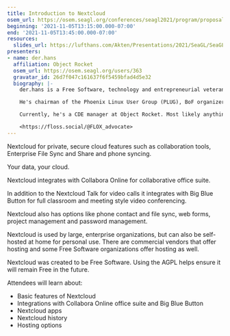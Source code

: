 ```yaml
---
title: Introduction to Nextcloud
osem_url: https://osem.seagl.org/conferences/seagl2021/program/proposals/854
beginning: '2021-11-05T13:15:00.000-07:00'
end: '2021-11-05T13:45:00.000-07:00'
resources:
  slides_url: https://lufthans.com/Akten/Presentations/2021/SeaGL/SeaGL.Introduction_to_Nextcloud.2021Nov05.pdf
presenters:
- name: der.hans
  affiliation: Object Rocket
  osem_url: https://osem.seagl.org/users/363
  gravatar_id: 26d7f047c161637f6f5459bfad4d5e32
  biography: |-
    der.hans is a Free Software, technology and entrepreneurial veteran.

    He's chairman of the Phoenix Linux User Group (PLUG), BoF organizer for the Southern California Linux Expo (SCaLE), and founder of the Free Software Stammtisch and Stammtisch Job Nights.

    Currently, he's a CDE manager at Object Rocket. Most likely anything he says publicly was not approved by $dayjob.

    <https://floss.social/@FLOX_advocate>
---
```


Nextcloud for private, secure cloud features such as collaboration tools, Enterprise File Sync and Share and phone syncing.

Your data, your cloud.

Nextcloud integrates with Collabora Online for collaborative office suite.

In addition to the Nextcloud Talk for video calls it integrates with Big Blue Button for full classroom and meeting style video conferencing.

Nextcloud also has options like phone contact and file sync, web forms, project management and password management.

Nextcloud is used by large, enterprise organizations, but can also be self-hosted at home for personal use. There are commercial vendors that offer hosting and some Free Software organizations offer hosting as well.

Nextcloud was created to be Free Software. Using the AGPL helps ensure it will remain Free in the future.

Attendees will learn about:

* Basic features of Nextcloud
* Integrations with Collabora Online office suite and Big Blue Button
* Nextcloud apps
* Nextcloud history
* Hosting options
